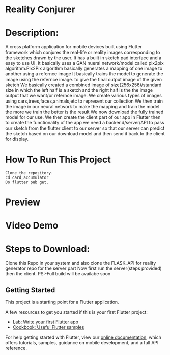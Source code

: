 # Reality Conjurer

# Description:
A cross platform application for mobile devices built using Flutter framework
which conjures the real-life or reality images corresponding to the sketches
drawn by the user.
It has a built in sketch pad interface and a easy to use UI.
It basically uses a GAN nueral network/model called pix2pix algorithm.Pix2Pix algorithm
basically generates a mapping of one image to another using a refernce image
It basically trains the model to generate the image using the refernce image.
to give the final output image of the given sketch
We basically created a combined image of size(256x256)/standard size
in which the left half is a sketch and the right half is the the image output that we want/or
refernce image.
We create various types of images using cars,trees,faces,animals,etc to represent our collection
We then train the image in our neural network to make the mapping and train the model
the more we train the  better is the result
We now download the fully trained model for our use.
We then create the client part of our app in Flutter 
then to create the functionality of the app we need a backend/server/API to pass our sketch from the 
flutter client to our server so that our server can predict the sketch based on our download model
and then send it back to the client for display.

# How To Run This Project

    Clone the repository.
    cd card_accumulator
    Do flutter pub get.
# Preview 
# Video Demo

# Steps to Download:
Clone this Repo in your system
and also clone the FLASK_API for reality generator repo for the server part
Now first run the server(steps provided)
then the client.
PS:-Full build will be availabe soon

## Getting Started

This project is a starting point for a Flutter application.

A few resources to get you started if this is your first Flutter project:

- [Lab: Write your first Flutter app](https://flutter.dev/docs/get-started/codelab)
- [Cookbook: Useful Flutter samples](https://flutter.dev/docs/cookbook)

For help getting started with Flutter, view our
[online documentation](https://flutter.dev/docs), which offers tutorials,
samples, guidance on mobile development, and a full API reference.


